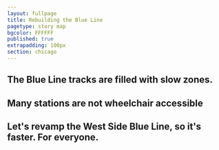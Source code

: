 ```yaml
---
layout: fullpage
title: Rebuilding the Blue Line
pagetype: story map
bgcolor: FFFFFF
published: true
extrapadding: 100px
section: chicago
---
```



## The Blue Line tracks are filled with slow zones.

## Many stations are not wheelchair accessible

## Let's revamp the West Side Blue Line, so it's faster. For everyone. 
